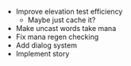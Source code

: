 - Improve elevation test efficiency
  - Maybe just cache it?
- Make uncast words take mana
- Fix mana regen checking
- Add dialog system
- Implement story